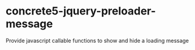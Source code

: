 concrete5-jquery-preloader-message
==================================

Provide javascript callable functions to show and hide a loading message